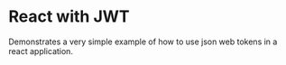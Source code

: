 # React with JWT

Demonstrates a very simple example of how to use json web tokens in a react application. 